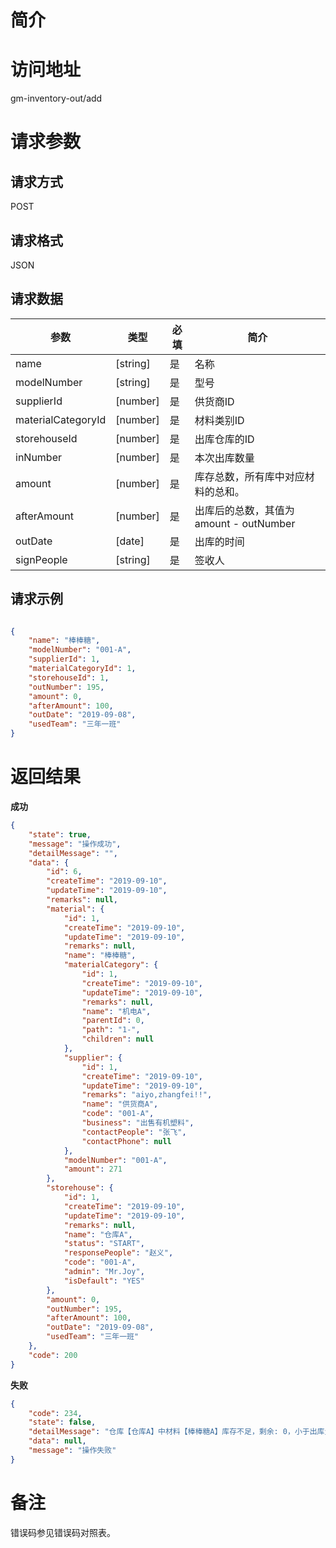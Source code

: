 # 简介

# 访问地址
gm-inventory-out/add

# 请求参数

## 请求方式
POST

## 请求格式
JSON

## 请求数据
|参数|类型|必填|简介|
|-|-|-|-|
|name|[string]|是|名称|
|modelNumber|[string]|是|型号|
|supplierId|[number]|是|供货商ID|
|materialCategoryId|[number]|是|材料类别ID|
|storehouseId|[number]|是|出库仓库的ID|
|inNumber|[number]|是|本次出库数量|
|amount|[number]|是|库存总数，所有库中对应材料的总和。|
|afterAmount|[number]|是|出库后的总数，其值为amount - outNumber|
|outDate|[date]|是|出库的时间|
|signPeople|[string]|是|签收人|

## 请求示例
```json

{
    "name": "棒棒糖",
    "modelNumber": "001-A",
    "supplierId": 1,
    "materialCategoryId": 1,
    "storehouseId": 1,
    "outNumber": 195,
    "amount": 0,
    "afterAmount": 100,
    "outDate": "2019-09-08",
    "usedTeam": "三年一班"
}
```

# 返回结果
**成功**
```json
{
    "state": true,
    "message": "操作成功",
    "detailMessage": "",
    "data": {
        "id": 6,
        "createTime": "2019-09-10",
        "updateTime": "2019-09-10",
        "remarks": null,
        "material": {
            "id": 1,
            "createTime": "2019-09-10",
            "updateTime": "2019-09-10",
            "remarks": null,
            "name": "棒棒糖",
            "materialCategory": {
                "id": 1,
                "createTime": "2019-09-10",
                "updateTime": "2019-09-10",
                "remarks": null,
                "name": "机电A",
                "parentId": 0,
                "path": "1-",
                "children": null
            },
            "supplier": {
                "id": 1,
                "createTime": "2019-09-10",
                "updateTime": "2019-09-10",
                "remarks": "aiyo,zhangfei!!",
                "name": "供货商A",
                "code": "001-A",
                "business": "出售有机塑料",
                "contactPeople": "张飞",
                "contactPhone": null
            },
            "modelNumber": "001-A",
            "amount": 271
        },
        "storehouse": {
            "id": 1,
            "createTime": "2019-09-10",
            "updateTime": "2019-09-10",
            "remarks": null,
            "name": "仓库A",
            "status": "START",
            "responsePeople": "赵义",
            "code": "001-A",
            "admin": "Mr.Joy",
            "isDefault": "YES"
        },
        "amount": 0,
        "outNumber": 195,
        "afterAmount": 100,
        "outDate": "2019-09-08",
        "usedTeam": "三年一班"
    },
    "code": 200
}
```

**失败**
```json
{
    "code": 234,
    "state": false,
    "detailMessage": "仓库【仓库A】中材料【棒棒糖A】库存不足，剩余: 0，小于出库量: 233",
    "data": null,
    "message": "操作失败"
}
```

# 备注
错误码参见错误码对照表。